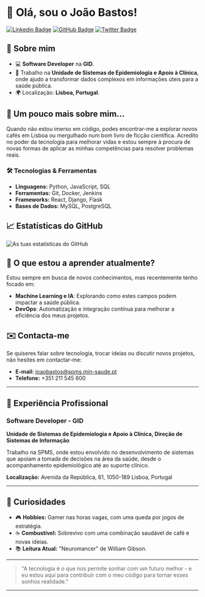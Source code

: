 # 👋 Olá, sou o João Bastos!

[![Linkedin Badge](https://img.shields.io/badge/-João_Bastos-blue?style=flat-square&logo=Linkedin&logoColor=white&link=https://www.linkedin.com/)](https://www.linkedin.com/in/joaobastos99/) 
[![GitHub Badge](https://img.shields.io/badge/-João_Bastos-000?style=flat-square&logo=Github&logoColor=white&link=https://github.com/)](https://github.com/)
[![Twitter Badge](https://img.shields.io/badge/-@joaobastos_-1DA1F2?style=flat-square&logo=twitter&logoColor=white&link=https://twitter.com/)](https://twitter.com/)

## 🚀 Sobre mim

- 💻 **Software Developer** na **GID**.
- 🧬 Trabalho na **Unidade de Sistemas de Epidemiologia e Apoio à Clínica**, onde ajudo a transformar dados complexos em informações úteis para a saúde pública.
- 🌍 Localização: **Lisboa, Portugal**.

## 🌟 Um pouco mais sobre mim...

Quando não estou imerso em código, podes encontrar-me a explorar novos cafés em Lisboa ou mergulhado num bom livro de ficção científica. Acredito no poder da tecnologia para melhorar vidas e estou sempre à procura de novas formas de aplicar as minhas competências para resolver problemas reais.

### 🛠️ Tecnologias & Ferramentas

- **Linguagens:** Python, JavaScript, SQL
- **Ferramentas:** Git, Docker, Jenkins
- **Frameworks:** React, Django, Flask
- **Bases de Dados:** MySQL, PostgreSQL

## 📈 Estatísticas do GitHub

![As tuas estatísticas do GitHub](https://github-readme-stats.vercel.app/api?username=johnnybazzinga&show_icons=true&theme=radical)

## 🧩 O que estou a aprender atualmente?

Estou sempre em busca de novos conhecimentos, mas recentemente tenho focado em:

- **Machine Learning e IA**: Explorando como estes campos podem impactar a saúde pública.
- **DevOps**: Automatização e integração contínua para melhorar a eficiência dos meus projetos.

## ✉️ Contacta-me

Se quiseres falar sobre tecnologia, trocar ideias ou discutir novos projetos, não hesites em contactar-me:

- **E-mail:** joaobastos@spms.min-saude.pt
- **Telefone:** +351 211 545 600

---

## 💼 Experiência Profissional

### **Software Developer - GID**
**Unidade de Sistemas de Epidemiologia e Apoio à Clínica, Direção de Sistemas de Informação**

Trabalho na SPMS, onde estou envolvido no desenvolvimento de sistemas que apoiam a tomada de decisões na área da saúde, desde o acompanhamento epidemiológico até ao suporte clínico.

**Localização:** Avenida da República, 61, 1050-189 Lisboa, Portugal

---

## 🎨 Curiosidades

- 🎮 **Hobbies:** Gamer nas horas vagas, com uma queda por jogos de estratégia.
- ☕ **Combustível:** Sobrevivo com uma combinação saudável de café e novas ideias.
- 📚 **Leitura Atual:** "Neuromancer" de William Gibson.

---

> "A tecnologia é o que nos permite sonhar com um futuro melhor - e eu estou aqui para contribuir com o meu código para tornar esses sonhos realidade."

---
